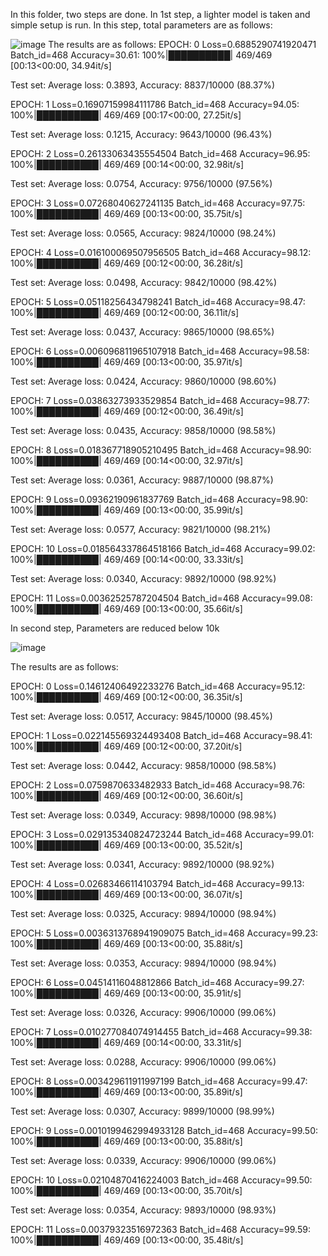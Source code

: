 In this folder, two steps are done.
In 1st step, a lighter model is taken and simple setup is run.
In this step, total parameters are as follows: 

![image](https://user-images.githubusercontent.com/79099957/213777869-e8c41d6d-84ad-4361-852d-f5a9ef23d131.png)
The results are as follows: 
EPOCH: 0
Loss=0.6885290741920471 Batch_id=468 Accuracy=30.61: 100%|██████████| 469/469 [00:13<00:00, 34.94it/s]

Test set: Average loss: 0.3893, Accuracy: 8837/10000 (88.37%)

EPOCH: 1
Loss=0.16907159984111786 Batch_id=468 Accuracy=94.05: 100%|██████████| 469/469 [00:17<00:00, 27.25it/s]

Test set: Average loss: 0.1215, Accuracy: 9643/10000 (96.43%)

EPOCH: 2
Loss=0.26133063435554504 Batch_id=468 Accuracy=96.95: 100%|██████████| 469/469 [00:14<00:00, 32.98it/s]

Test set: Average loss: 0.0754, Accuracy: 9756/10000 (97.56%)

EPOCH: 3
Loss=0.07268040627241135 Batch_id=468 Accuracy=97.75: 100%|██████████| 469/469 [00:13<00:00, 35.75it/s]

Test set: Average loss: 0.0565, Accuracy: 9824/10000 (98.24%)

EPOCH: 4
Loss=0.016100069507956505 Batch_id=468 Accuracy=98.12: 100%|██████████| 469/469 [00:12<00:00, 36.28it/s]

Test set: Average loss: 0.0498, Accuracy: 9842/10000 (98.42%)

EPOCH: 5
Loss=0.05118256434798241 Batch_id=468 Accuracy=98.47: 100%|██████████| 469/469 [00:12<00:00, 36.11it/s]

Test set: Average loss: 0.0437, Accuracy: 9865/10000 (98.65%)

EPOCH: 6
Loss=0.006096811965107918 Batch_id=468 Accuracy=98.58: 100%|██████████| 469/469 [00:13<00:00, 35.97it/s]

Test set: Average loss: 0.0424, Accuracy: 9860/10000 (98.60%)

EPOCH: 7
Loss=0.03863273933529854 Batch_id=468 Accuracy=98.77: 100%|██████████| 469/469 [00:12<00:00, 36.49it/s]

Test set: Average loss: 0.0435, Accuracy: 9858/10000 (98.58%)

EPOCH: 8
Loss=0.018367718905210495 Batch_id=468 Accuracy=98.90: 100%|██████████| 469/469 [00:14<00:00, 32.97it/s]

Test set: Average loss: 0.0361, Accuracy: 9887/10000 (98.87%)

EPOCH: 9
Loss=0.09362190961837769 Batch_id=468 Accuracy=98.90: 100%|██████████| 469/469 [00:13<00:00, 35.99it/s]

Test set: Average loss: 0.0577, Accuracy: 9821/10000 (98.21%)

EPOCH: 10
Loss=0.018564337864518166 Batch_id=468 Accuracy=99.02: 100%|██████████| 469/469 [00:14<00:00, 33.33it/s]

Test set: Average loss: 0.0340, Accuracy: 9892/10000 (98.92%)

EPOCH: 11
Loss=0.00362525787204504 Batch_id=468 Accuracy=99.08: 100%|██████████| 469/469 [00:13<00:00, 35.66it/s]




In second step, Parameters are reduced below 10k

![image](https://user-images.githubusercontent.com/79099957/213778286-6dad39a9-c946-4810-b5d1-a779fb42e0b2.png)

The results are as follows: 

EPOCH: 0
Loss=0.14612406492233276 Batch_id=468 Accuracy=95.12: 100%|██████████| 469/469 [00:12<00:00, 36.35it/s]

Test set: Average loss: 0.0517, Accuracy: 9845/10000 (98.45%)

EPOCH: 1
Loss=0.022145569324493408 Batch_id=468 Accuracy=98.41: 100%|██████████| 469/469 [00:12<00:00, 37.20it/s]

Test set: Average loss: 0.0442, Accuracy: 9858/10000 (98.58%)

EPOCH: 2
Loss=0.0759870633482933 Batch_id=468 Accuracy=98.76: 100%|██████████| 469/469 [00:12<00:00, 36.60it/s]

Test set: Average loss: 0.0349, Accuracy: 9898/10000 (98.98%)

EPOCH: 3
Loss=0.029135340824723244 Batch_id=468 Accuracy=99.01: 100%|██████████| 469/469 [00:13<00:00, 35.52it/s]

Test set: Average loss: 0.0341, Accuracy: 9892/10000 (98.92%)

EPOCH: 4
Loss=0.02683466114103794 Batch_id=468 Accuracy=99.13: 100%|██████████| 469/469 [00:13<00:00, 36.07it/s]

Test set: Average loss: 0.0325, Accuracy: 9894/10000 (98.94%)

EPOCH: 5
Loss=0.0036313768941909075 Batch_id=468 Accuracy=99.23: 100%|██████████| 469/469 [00:13<00:00, 35.88it/s]

Test set: Average loss: 0.0353, Accuracy: 9894/10000 (98.94%)

EPOCH: 6
Loss=0.04514116048812866 Batch_id=468 Accuracy=99.27: 100%|██████████| 469/469 [00:13<00:00, 35.91it/s]

Test set: Average loss: 0.0326, Accuracy: 9906/10000 (99.06%)

EPOCH: 7
Loss=0.010277084074914455 Batch_id=468 Accuracy=99.38: 100%|██████████| 469/469 [00:14<00:00, 33.31it/s]

Test set: Average loss: 0.0288, Accuracy: 9906/10000 (99.06%)

EPOCH: 8
Loss=0.003429611911997199 Batch_id=468 Accuracy=99.47: 100%|██████████| 469/469 [00:13<00:00, 35.89it/s]

Test set: Average loss: 0.0307, Accuracy: 9899/10000 (98.99%)

EPOCH: 9
Loss=0.0010199462994933128 Batch_id=468 Accuracy=99.50: 100%|██████████| 469/469 [00:13<00:00, 35.88it/s]

Test set: Average loss: 0.0339, Accuracy: 9906/10000 (99.06%)

EPOCH: 10
Loss=0.02104870416224003 Batch_id=468 Accuracy=99.50: 100%|██████████| 469/469 [00:13<00:00, 35.70it/s]

Test set: Average loss: 0.0354, Accuracy: 9893/10000 (98.93%)

EPOCH: 11
Loss=0.00379323516972363 Batch_id=468 Accuracy=99.59: 100%|██████████| 469/469 [00:13<00:00, 35.48it/s]
